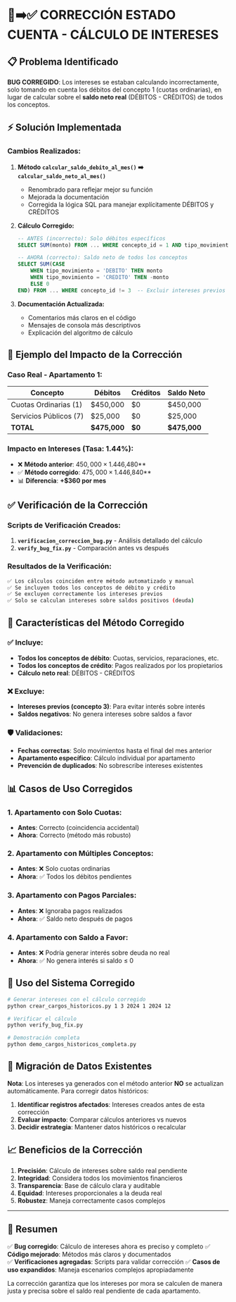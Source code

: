 # 🐛➡️✅ CORRECCIÓN ESTADO CUENTA - CÁLCULO DE INTERESES

## 📋 Problema Identificado

**BUG CORREGIDO**: Los intereses se estaban calculando incorrectamente, solo tomando en cuenta los débitos del concepto 1 (cuotas ordinarias), en lugar de calcular sobre el **saldo neto real** (DÉBITOS - CRÉDITOS) de todos los conceptos.

## ⚡ Solución Implementada

### Cambios Realizados:

1. **Método `calcular_saldo_debito_al_mes()` ➡️ `calcular_saldo_neto_al_mes()`**
   - Renombrado para reflejar mejor su función
   - Mejorada la documentación
   - Corregida la lógica SQL para manejar explícitamente DÉBITOS y CRÉDITOS

2. **Cálculo Corregido:**
   ```sql
   -- ANTES (incorrecto): Solo débitos específicos
   SELECT SUM(monto) FROM ... WHERE concepto_id = 1 AND tipo_movimiento = 'DEBITO'
   
   -- AHORA (correcto): Saldo neto de todos los conceptos
   SELECT SUM(CASE 
       WHEN tipo_movimiento = 'DEBITO' THEN monto 
       WHEN tipo_movimiento = 'CREDITO' THEN -monto 
       ELSE 0
   END) FROM ... WHERE concepto_id != 3  -- Excluir intereses previos
   ```

3. **Documentación Actualizada:**
   - Comentarios más claros en el código
   - Mensajes de consola más descriptivos
   - Explicación del algoritmo de cálculo

## 🧮 Ejemplo del Impacto de la Corrección

### Caso Real - Apartamento 1:

| Concepto | Débitos | Créditos | Saldo Neto |
|----------|---------|----------|------------|
| Cuotas Ordinarias (1) | $450,000 | $0 | $450,000 |
| Servicios Públicos (7) | $25,000 | $0 | $25,000 |
| **TOTAL** | **$475,000** | **$0** | **$475,000** |

### Impacto en Intereses (Tasa: 1.44%):
- ❌ **Método anterior**: $450,000 × 1.44% = **$6,480**
- ✅ **Método corregido**: $475,000 × 1.44% = **$6,840**
- 📊 **Diferencia**: **+$360 por mes**

## ✅ Verificación de la Corrección

### Scripts de Verificación Creados:

1. **`verificacion_correccion_bug.py`** - Análisis detallado del cálculo
2. **`verify_bug_fix.py`** - Comparación antes vs después

### Resultados de la Verificación:
```bash
✅ Los cálculos coinciden entre método automatizado y manual
✅ Se incluyen todos los conceptos de débito y crédito
✅ Se excluyen correctamente los intereses previos
✅ Solo se calculan intereses sobre saldos positivos (deuda)
```

## 🎯 Características del Método Corregido

### ✅ Incluye:
- **Todos los conceptos de débito**: Cuotas, servicios, reparaciones, etc.
- **Todos los conceptos de crédito**: Pagos realizados por los propietarios
- **Cálculo neto real**: DÉBITOS - CRÉDITOS

### ❌ Excluye:
- **Intereses previos (concepto 3)**: Para evitar interés sobre interés
- **Saldos negativos**: No genera intereses sobre saldos a favor

### 🛡️ Validaciones:
- **Fechas correctas**: Solo movimientos hasta el final del mes anterior
- **Apartamento específico**: Cálculo individual por apartamento
- **Prevención de duplicados**: No sobrescribe intereses existentes

## 📊 Casos de Uso Corregidos

### 1. Apartamento con Solo Cuotas:
- **Antes**: Correcto (coincidencia accidental)
- **Ahora**: Correcto (método más robusto)

### 2. Apartamento con Múltiples Conceptos:
- **Antes**: ❌ Solo cuotas ordinarias
- **Ahora**: ✅ Todos los débitos pendientes

### 3. Apartamento con Pagos Parciales:
- **Antes**: ❌ Ignoraba pagos realizados
- **Ahora**: ✅ Saldo neto después de pagos

### 4. Apartamento con Saldo a Favor:
- **Antes**: ❌ Podría generar interés sobre deuda no real
- **Ahora**: ✅ No genera interés si saldo ≤ 0

## 🚀 Uso del Sistema Corregido

```bash
# Generar intereses con el cálculo corregido
python crear_cargos_historicos.py 1 3 2024 1 2024 12

# Verificar el cálculo
python verify_bug_fix.py

# Demostración completa
python demo_cargos_historicos_completa.py
```

## 🔄 Migración de Datos Existentes

**Nota**: Los intereses ya generados con el método anterior **NO** se actualizan automáticamente. Para corregir datos históricos:

1. **Identificar registros afectados**: Intereses creados antes de esta corrección
2. **Evaluar impacto**: Comparar cálculos anteriores vs nuevos
3. **Decidir estrategia**: Mantener datos históricos o recalcular

## 📈 Beneficios de la Corrección

1. **Precisión**: Cálculo de intereses sobre saldo real pendiente
2. **Integridad**: Considera todos los movimientos financieros
3. **Transparencia**: Base de cálculo clara y auditable
4. **Equidad**: Intereses proporcionales a la deuda real
5. **Robustez**: Maneja correctamente casos complejos

---

## 🎉 Resumen

✅ **Bug corregido**: Cálculo de intereses ahora es preciso y completo
✅ **Código mejorado**: Métodos más claros y documentados  
✅ **Verificaciones agregadas**: Scripts para validar corrección
✅ **Casos de uso expandidos**: Maneja escenarios complejos apropiadamente

La corrección garantiza que los intereses por mora se calculen de manera justa y precisa sobre el saldo real pendiente de cada apartamento.
